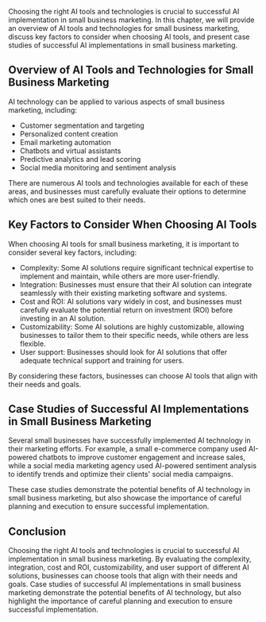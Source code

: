 

Choosing the right AI tools and technologies is crucial to successful AI implementation in small business marketing. In this chapter, we will provide an overview of AI tools and technologies for small business marketing, discuss key factors to consider when choosing AI tools, and present case studies of successful AI implementations in small business marketing.

Overview of AI Tools and Technologies for Small Business Marketing
------------------------------------------------------------------

AI technology can be applied to various aspects of small business marketing, including:

* Customer segmentation and targeting
* Personalized content creation
* Email marketing automation
* Chatbots and virtual assistants
* Predictive analytics and lead scoring
* Social media monitoring and sentiment analysis

There are numerous AI tools and technologies available for each of these areas, and businesses must carefully evaluate their options to determine which ones are best suited to their needs.

Key Factors to Consider When Choosing AI Tools
----------------------------------------------

When choosing AI tools for small business marketing, it is important to consider several key factors, including:

* Complexity: Some AI solutions require significant technical expertise to implement and maintain, while others are more user-friendly.
* Integration: Businesses must ensure that their AI solution can integrate seamlessly with their existing marketing software and systems.
* Cost and ROI: AI solutions vary widely in cost, and businesses must carefully evaluate the potential return on investment (ROI) before investing in an AI solution.
* Customizability: Some AI solutions are highly customizable, allowing businesses to tailor them to their specific needs, while others are less flexible.
* User support: Businesses should look for AI solutions that offer adequate technical support and training for users.

By considering these factors, businesses can choose AI tools that align with their needs and goals.

Case Studies of Successful AI Implementations in Small Business Marketing
-------------------------------------------------------------------------

Several small businesses have successfully implemented AI technology in their marketing efforts. For example, a small e-commerce company used AI-powered chatbots to improve customer engagement and increase sales, while a social media marketing agency used AI-powered sentiment analysis to identify trends and optimize their clients' social media campaigns.

These case studies demonstrate the potential benefits of AI technology in small business marketing, but also showcase the importance of careful planning and execution to ensure successful implementation.

Conclusion
----------

Choosing the right AI tools and technologies is crucial to successful AI implementation in small business marketing. By evaluating the complexity, integration, cost and ROI, customizability, and user support of different AI solutions, businesses can choose tools that align with their needs and goals. Case studies of successful AI implementations in small business marketing demonstrate the potential benefits of AI technology, but also highlight the importance of careful planning and execution to ensure successful implementation.
